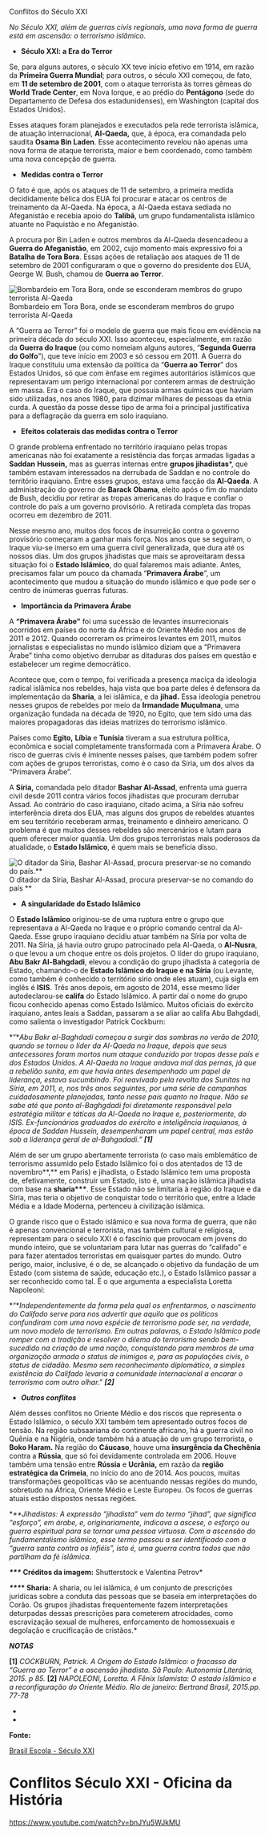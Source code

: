 Conflitos do Século XXI

*No Século XXI, além de guerras civis regionais, uma nova forma de guerra está em ascensão: o terrorismo islâmico.*

- **Século XXI: a Era do Terror**

Se, para alguns autores, o século XX teve início efetivo em 1914, em razão da **Primeira Guerra Mundial**; para outros, o século XXI começou, de fato, em **11 de setembro de 2001**, com o ataque terrorista às torres gêmeas do **World Trade Center**, em Nova Iorque, e ao prédio do **Pentágono** (sede do Departamento de Defesa dos estadunidenses), em Washington (capital dos Estados Unidos).

Esses ataques foram planejados e executados pela rede terrorista islâmica, de atuação internacional, **Al-Qaeda,** que, à época, era comandada pelo saudita **Osama Bin Laden**. Esse acontecimento revelou não apenas uma nova forma de ataque terrorista, maior e bem coordenado, como também uma nova concepção de guerra.

- **Medidas contra o Terror**

O fato é que, após os ataques de 11 de setembro, a primeira medida decididamente bélica dos EUA foi procurar e atacar os centros de treinamento da Al-Qaeda. Na época, a Al-Qaeda estava sediada no Afeganistão e recebia apoio do **Talibã**, um grupo fundamentalista islâmico atuante no Paquistão e no Afeganistão.

A procura por Bin Laden e outros membros da Al-Qaeda desencadeou a **Guerra do Afeganistão**, em 2002, cujo momento mais expressivo foi a **Batalha de Tora Bora**. Essas ações de retaliação aos ataques de 11 de setembro de 2001 configuraram o que o governo do presidente dos EUA, George W. Bush, chamou de **Guerra ao Terror**.

![Bombardeio em Tora Bora, onde se esconderam membros do grupo terrorista Al-Qaeda](https://static.planejativo.com/uploads/novas/ab1ffc8ea3126440a375f41165abd865.jpg)
 Bombardeio em Tora Bora, onde se esconderam membros do grupo terrorista Al-Qaeda

A “Guerra ao Terror” foi o modelo de guerra que mais ficou em evidência na primeira década do século XXI. Isso aconteceu, especialmente, em razão da **Guerra do Iraque** (ou como nomeiam alguns autores, “**Segunda Guerra do Golfo**”), que teve início em 2003 e só cessou em 2011. A Guerra do Iraque constituiu uma extensão da política da “**Guerra ao Terror**” dos Estados Unidos, só que com ênfase em regimes autoritários islâmicos que representavam um perigo internacional por conterem armas de destruição em massa. Era o caso do Iraque, que possuía armas químicas que haviam sido utilizadas, nos anos 1980, para dizimar milhares de pessoas da etnia curda. A questão da posse desse tipo de arma foi a principal justificativa para a deflagração da guerra em solo iraquiano.

- **Efeitos colaterais das medidas contra o Terror**

O grande problema enfrentado no território iraquiano pelas tropas americanas não foi exatamente a resistência das forças armadas ligadas a **Saddan** **Hussein,** mas as guerras internas entre **grupos jihadistas***, que também estavam interessados na derrubada de Saddan e no controle do território iraquiano. Entre esses grupos, estava uma facção da **Al-Qaeda**. A administração do governo de **Barack Obama**, eleito após o fim do mandato de Bush, decidiu por retirar as tropas americanas do Iraque e confiar o controle do país a um governo provisório. A retirada completa das tropas ocorreu em dezembro de 2011.

Nesse mesmo ano, muitos dos focos de insurreição contra o governo provisório começaram a ganhar mais força. Nos anos que se seguiram, o Iraque viu-se imerso em uma guerra civil generalizada, que dura até os nossos dias. Um dos grupos jihadistas que mais se aproveitaram dessa situação foi o **Estado Islâmico**, do qual falaremos mais adiante. Antes, precisamos falar um pouco da chamada “**Primavera Árabe**”, um acontecimento que mudou a situação do mundo islâmico e que pode ser o centro de inúmeras guerras futuras.

- **Importância da Primavera Árabe**

A **“Primavera Árabe”** foi uma sucessão de levantes insurrecionais ocorridos em países do norte da África e do Oriente Médio nos anos de 2011 e 2012. Quando ocorreram os primeiros levantes em 2011, muitos jornalistas e especialistas no mundo islâmico diziam que a “Primavera Árabe” tinha como objetivo derrubar as ditaduras dos países em questão e estabelecer um regime democrático.

Acontece que, com o tempo, foi verificada a presença maciça da ideologia radical islâmica nos rebeldes, haja vista que boa parte deles é defensora da implementação da **Sharia**, a lei islâmica, e da **jihad.** Essa ideologia penetrou nesses grupos de rebeldes por meio da **Irmandade Muçulmana**, uma organização fundada na década de 1920, no Egito, que tem sido uma das maiores propagadoras das ideias matrizes do terrorismo islâmico.

Países como **Egito,** **Líbia** e **Tunísia** tiveram a sua estrutura política, econômica e social completamente transformada com a Primavera Árabe. O risco de guerras civis é iminente nesses países, que também podem sofrer com ações de grupos terroristas, como é o caso da Síria, um dos alvos da “Primavera Árabe”.

A **Síria,** comandada pelo ditador **Bashar Al-Assad**, enfrenta uma guerra civil desde 2011 contra vários focos jihadistas que procuram derrubar Assad. Ao contrário do caso iraquiano, citado acima, a Síria não sofreu interferência direta dos EUA, mas alguns dos grupos de rebeldes atuantes em seu território receberam armas, treinamento e dinheiro americano. O problema é que muitos desses rebeldes são mercenários e lutam para quem oferecer maior quantia. Um dos grupos terroristas mais poderosos da atualidade, o **Estado Islâmico**, é quem mais se beneficia disso.

![O ditador da Síria, Bashar Al-Assad, procura preservar-se no comando do país.** ](https://static.planejativo.com/uploads/novas/b839d56995f1f9e9e1c8080c0d25d46e.jpg)
 O ditador da Síria, Bashar Al-Assad, procura preservar-se no comando do país **  

- **A singularidade do Estado Islâmico**

O **Estado Islâmico** originou-se de uma ruptura entre o grupo que representava a Al-Qaeda no Iraque e o próprio comando central da Al-Qaeda. Esse grupo iraquiano decidiu atuar também na Síria por volta de 2011. Na Síria, já havia outro grupo patrocinado pela Al-Qaeda, o **Al-Nusra**, o que levou a um choque entre os dois projetos. O líder do grupo iraquiano, **Abu Bakr Al-Bahgdadi**, elevou a condição do grupo jihadista à categoria de Estado, chamando-o de **Estado Islâmico do Iraque e na Síria** (ou Levante, como também é conhecido o território sírio onde eles atuam), cuja sigla em inglês é **ISIS**. Três anos depois, em agosto de 2014, esse mesmo líder autodeclarou-se **califa** do Estado Islâmico. A partir daí o nome do grupo ficou conhecido apenas como Estado Islâmico. Muitos oficiais do exército iraquiano, antes leais a Saddan, passaram a se aliar ao califa Abu Bahgdadi, como salienta o investigador Patrick Cockburn:

*“**Abu Bakr al-Baghdadi começou a surgir das sombras no verão de 2010, quando se tornou o líder da Al-Qaeda no Iraque, depois que seus antecessores foram mortos num ataque conduzido por tropas desse país e dos Estados Unidos. A Al-Qaeda no Iraque andava mal das pernas, já que a rebelião sunita, em que havia antes desempenhado um papel de liderança, estava sucumbindo. Foi reavivado pela revolta dos Sunitas na Síria, em 2011, e, nos três anos seguintes, por uma série de campanhas cuidadosamente planejadas, tanto nesse país quanto no Iraque. Não se sabe até que ponto al-Baghgdadi foi diretamente responsável pela estratégia militar e táticas da Al-Qaeda no Iraque e, posteriormente, do ISIS. Ex-funcionários graduados do exército e inteligência iraquianos, à época de Saddan Hussein, desempenharam um papel central, mas estão sob a liderança geral de al-Bahgadadi.”* ***[1]***

Além de ser um grupo abertamente terrorista (o caso mais emblemático de terrorismo assumido pelo Estado Islâmico foi o dos atentados de 13 de novembro**,** em Paris) e jihadista, o Estado Islâmico tem uma proposta de, efetivamente, construir um Estado, isto é, uma nação islâmica jihadista com base na **sharia\**\***. Esse Estado não se limitaria à região do Iraque e da Síria, mas teria o objetivo de conquistar todo o território que, entre a Idade Média e a Idade Moderna, pertenceu à civilização islâmica.

O grande risco que o Estado islâmico e sua nova forma de guerra, que não é apenas convencional e terrorista, mas também cultural e religiosa, representam para o século XXI é o fascínio que provocam em jovens do mundo inteiro, que se voluntariam para lutar nas guerras do “califado” e para fazer atentados terroristas em quaisquer partes do mundo. Outro perigo, maior, inclusive, é o de, se alcançado o objetivo da fundação de um Estado (com sistema de saúde, educação etc.), o Estado Islâmico passar a ser reconhecido como tal. É o que argumenta a especialista Loretta Napoleoni:

*“**Independentemente da forma pela qual os enfrentarmos, o nascimento do Califado serve para nos advertir que aquilo que os políticos confundiram com uma nova espécie de terrorismo pode ser, na verdade, um novo modelo de terrorismo. Em outras palavras, o Estado Islâmico pode romper com a tradição e resolver o dilema do terrorismo sendo bem-sucedido na criação de uma nação, conquistando para membros de uma organização armada o status de inimigos e, para as populações civis, o status de cidadão. Mesmo sem reconhecimento diplomático, a simples existência do Califado levaria a comunidade internacional a encarar o terrorismo com outro olhar.”* ***[2]***

-  ***Outros conflitos*** 

Além desses conflitos no Oriente Médio e dos riscos que representa o Estado Islâmico, o século XXI também tem apresentado outros focos de tensão. Na região subsaariana do continente africano, há a guerra civil no Quênia e na Nigéria, onde também há a atuação de um grupo terrorista, o **Boko Haram.** Na região do **Cáucaso**, houve uma **insurgência da Chechênia** contra a **Rússia**, que só foi devidamente controlada em 2006. Houve também uma tensão entre **Rússia** e **Ucrânia,** em razão da **região estratégica da Crimeia**, no início do ano de 2014. Aos poucos, muitas transformações geopolíticas vão se acentuando nessas regiões do mundo, sobretudo na África, Oriente Médio e Leste Europeu. Os focos de guerras atuais estão dispostos nessas regiões.


****\**\**Jihadistas:** A expressão “jihadista” vem do termo “jihad”, que significa “esforço”, em árabe, e, originariamente, indicava a ascese, o esforço ou guerra espiritual para se tornar uma pessoa virtuosa. Com a ascensão do fundamentalismo islâmico, esse termo passou a ser identificado com a “guerra santa contra os infiéis”, isto é, uma guerra contra todos que não partilham da fé islâmica.*

****\**\*\**** **Créditos da imagem:** Shutterstock e Valentina Petrov*

****\**\*\**\* Sharia:** A sharia, ou lei islâmica, é um conjunto de prescrições jurídicas sobre a conduta das pessoas que se baseia em interpretações do Corão. Os grupos jihadistas frequentemente fazem interpretações deturpadas dessas prescrições para cometerem atrocidades, como escravização sexual de mulheres, enforcamento de homossexuais e degolação e crucificação de cristãos.*

***NOTAS***

**[1]** *COCKBURN, Patrick. A Origem do Estado Islâmico: o fracasso da “Guerra ao Terror” e a ascensão jihadista. Sã Paulo: Autonomia Literária, 2015. p 85.*
**[2]** *NAPOLEONI, Loretta. A Fênix Islamista: O estado islâmico e a reconfiguração do Oriente Médio. Rio de janeiro: Bertrand Brasil, 2015.pp. 77-78*

*
*

**Fonte:**

[Brasil Escola - Século XXI](https://brasilescola.uol.com.br/guerras/seculo-xxi.htm)

# Conflitos Século XXI - Oficina da História

https://www.youtube.com/watch?v=bnJYu5WJkMU

